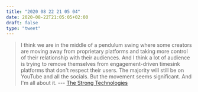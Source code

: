```yaml
---
title: "2020 08 22 21 05 04"
date: 2020-08-22T21:05:05+02:00
draft: false
type: "tweet"
---
```

> I think we are in the middle of a pendulum swing where some creators are moving away from proprietary platforms and taking more control of their relationship with their audiences. And I think a lot of audience is trying to remove themselves from engagement-driven timesink platforms that don't respect their users. The majority will still be on YouTube and all the socials. But the movement seems significant. And I'm all about it. --- [The Strong Technologies](https://underjord.io/the-strong-technologies.html)
